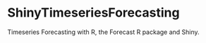 ShinyTimeseriesForecasting
==========================

Timeseries Forecasting with R, the Forecast R package and Shiny.


